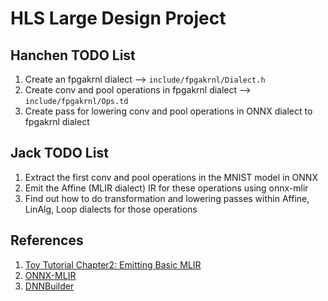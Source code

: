 # HLS Large Design Project

## Hanchen TODO List
1. Create an fpgakrnl dialect --> `include/fpgakrnl/Dialect.h`
2. Create conv and pool operations in fpgakrnl dialect --> `include/fpgakrnl/Ops.td`
3. Create pass for lowering conv and pool operations in ONNX dialect to fpgakrnl dialect

## Jack TODO List
1. Extract the first conv and pool operations in the MNIST model in ONNX
2. Emit the Affine (MLIR dialect) IR for these operations using onnx-mlir
3. Find out how to do transformation and lowering passes within Affine, LinAlg, Loop dialects for those operations

## References
1. [Toy Tutorial Chapter2: Emitting Basic MLIR](https://mlir.llvm.org/docs/Tutorials/Toy/Ch-2/#interfacing-with-mlir)
2. [ONNX-MLIR](https://github.com/onnx/onnx-mlir)
3. [DNNBuilder](https://github.com/IBM/AccDNN)



